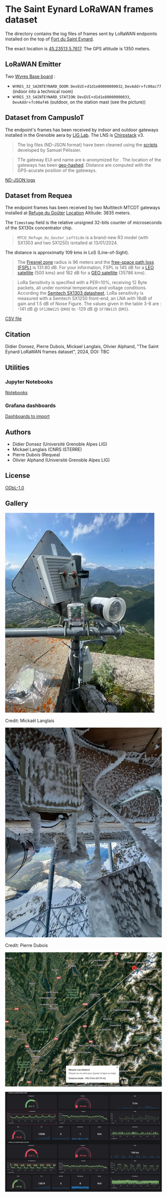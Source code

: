 # The Saint Eynard LoRaWAN frames dataset

The directory contains the log files of frames sent by LoRaWAN endpoints installed on the top of [Fort du Saint Eynard](https://fr.wikipedia.org/wiki/Fort_du_Saint-Eynard).

The exact location is [45.23513,5.7617](https://www.openstreetmap.org/search?query=45.23513%2C5.7617#map=19/45.23513/5.76170). The GPS altitude is 1350 meters.

## LoRaWAN Emitter

Two [Wyres Base board](https://github.com/CampusIoT/RIOT-wyres/blob/main/boards/wyres_base/README.md) :
* `WYRES_32_SAINTEYNARD_DOOR`: `DevEUI`=`d1d1e80000000032`, `DevAddr`=`fc00ac77` (indoor into a technical room)
* `WYRES_33_SAINTEYNARD_STATION`: `DevEUI`=`d1d1e80000000033`, `DevAddr`=`fc00af46` (outdoor, on the station mast (see the picture))

## Dataset from CampusIoT

The endpoint's frames has been received by indoor and outdoor gateways installed in the Grenoble aera by [LIG Lab](https://www.liglab.fr/). The LNS is [Chirpstack](https://www.chirpstack.io/) v3. 

> The log files (ND-JSON format) have been cleaned using the [scripts](https://gitlab.inria.fr/spelissi/wisec-2022-reproductibility/-/tree/master/code) developed by Samuel Pélissier.

> TTe gateway EUI and name are k-anonymized for . The location of the gateways has been [geo-hashed](https://en.wikipedia.org/wiki/Geohash). Distance are computed with the GPS-acurate position of the gateways.

[ND-JSON logs](./logs)

## Dataset from Requea

The endpoint frames has been received by two Multitech MTCDT gateways installed at [Refuge du Goûter](https://en.wikipedia.org/wiki/Go%C3%BBter_Hut) [Location](https://www.openstreetmap.org/search?query=Refuge%20du%20gouter#map=19/45.85108/6.83059) Altitude: 3835 meters. 

The `Timestamp` field is the relative unsigned 32-bits counter of microseconds of the SX130x concentrator chip.

> `MTCD_Refuge_du_Gouter_LeftSide` is a brand-new R3 model (with SX1303 and two SX1250) isntalled at 13/01/2024.

The distance is approximatly 109 kms in LoS (Line-of-Sight).

> The [Fresnel zone](https://en.wikipedia.org/wiki/Fresnel_zone) radius is 96 meters and the [free-space path loss (FSPL)](https://en.wikipedia.org/wiki/Free-space_path_loss) is 131.80 dB. For your information, FSPL is 145 dB for a [LEO satellite](https://en.wikipedia.org/wiki/Low_Earth_orbit) (500 kms) and 182 dB for a [GEO satellite](https://en.wikipedia.org/wiki/Geostationary_orbit) (35786 kms).

> LoRa Sensitivity is specified with a PER=10%, receiving 12 Byte packets, all under nominal temperature and voltage conditions. According the [Semtech SX1303 datasheet](https://semtech.file.force.com/sfc/dist/version/download/?oid=00DE0000000JelG&ids=0682R000009MnJmQAK&d=%2Fa%2F2R000000Hlli%2FTe0cB6.fNWAPfxRfoFz38R6LOTf3sLAJhD4CpS2RwFc&operationContext=DELIVERY&asPdf=true&viewId=05H3n000002u0NoEAI&dpt=), LoRa sensitivity is measured with a Semtech SX1250 front-end, an LNA with 18dB of gain and 1.5 dB of Noise Figure. The values given in the table 3-6 are : -141 dB @ ```SF12BW125``` (```DR0```) to -129 dB @ ```SF7BW125``` (```DR5```).

[CSV file](./logs)

## Citation

Didier Donsez, Pierre Dubois, Mickael Langlais, Olivier Alphand, "The Saint Eynard LoRaWAN frames dataset", 2024, DOI: TBC

## Utilities

### Jupyter Notebooks

[Notebooks](./notebooks)

### Grafana dashboards

[Dashboards to import](./grafana)

## Authors
* Didier Donsez (Université Grenoble Alpes LIG)
* Mickael Langlais (CNRS ISTERRE)
* Pierre Dubois (Requea)
* Olivier Alphand (Université Grenoble Alpes LIG)

## License
[ODbL-1.0](LICENSE.txt)

## Gallery

![Saint Eynard](wyres_sainteynard.jpg)

Credit: Mickaël Langlais

![Gateway Multitech Refuge du Gouter](multitech-refugegouter.jpg)

Credit: Pierre Dubois

![LOS Fort Saint Eynard - Refuge du Gouter](maps-sainteynard-gouter.jpg)

![Grafana dashboard](grafana.jpg)
